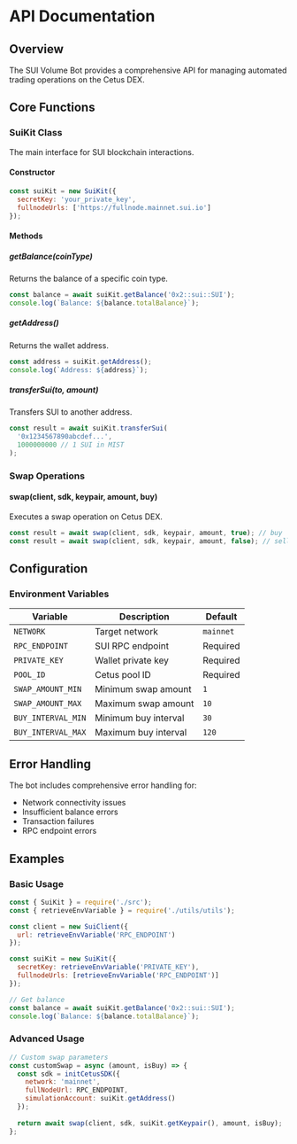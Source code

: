 # API Documentation

## Overview

The SUI Volume Bot provides a comprehensive API for managing automated trading operations on the Cetus DEX.

## Core Functions

### SuiKit Class

The main interface for SUI blockchain interactions.

#### Constructor
```javascript
const suiKit = new SuiKit({
  secretKey: 'your_private_key',
  fullnodeUrls: ['https://fullnode.mainnet.sui.io']
});
```

#### Methods

##### getBalance(coinType)
Returns the balance of a specific coin type.

```javascript
const balance = await suiKit.getBalance('0x2::sui::SUI');
console.log(`Balance: ${balance.totalBalance}`);
```

##### getAddress()
Returns the wallet address.

```javascript
const address = suiKit.getAddress();
console.log(`Address: ${address}`);
```

##### transferSui(to, amount)
Transfers SUI to another address.

```javascript
const result = await suiKit.transferSui(
  '0x1234567890abcdef...',
  1000000000 // 1 SUI in MIST
);
```

### Swap Operations

#### swap(client, sdk, keypair, amount, buy)
Executes a swap operation on Cetus DEX.

```javascript
const result = await swap(client, sdk, keypair, amount, true); // buy
const result = await swap(client, sdk, keypair, amount, false); // sell
```

## Configuration

### Environment Variables

| Variable | Description | Default |
|----------|-------------|---------|
| `NETWORK` | Target network | `mainnet` |
| `RPC_ENDPOINT` | SUI RPC endpoint | Required |
| `PRIVATE_KEY` | Wallet private key | Required |
| `POOL_ID` | Cetus pool ID | Required |
| `SWAP_AMOUNT_MIN` | Minimum swap amount | `1` |
| `SWAP_AMOUNT_MAX` | Maximum swap amount | `10` |
| `BUY_INTERVAL_MIN` | Minimum buy interval | `30` |
| `BUY_INTERVAL_MAX` | Maximum buy interval | `120` |

## Error Handling

The bot includes comprehensive error handling for:
- Network connectivity issues
- Insufficient balance errors
- Transaction failures
- RPC endpoint errors

## Examples

### Basic Usage
```javascript
const { SuiKit } = require('./src');
const { retrieveEnvVariable } = require('./utils/utils');

const client = new SuiClient({ 
  url: retrieveEnvVariable('RPC_ENDPOINT') 
});

const suiKit = new SuiKit({ 
  secretKey: retrieveEnvVariable('PRIVATE_KEY'),
  fullnodeUrls: [retrieveEnvVariable('RPC_ENDPOINT')]
});

// Get balance
const balance = await suiKit.getBalance('0x2::sui::SUI');
console.log(`Balance: ${balance.totalBalance}`);
```

### Advanced Usage
```javascript
// Custom swap parameters
const customSwap = async (amount, isBuy) => {
  const sdk = initCetusSDK({
    network: 'mainnet',
    fullNodeUrl: RPC_ENDPOINT,
    simulationAccount: suiKit.getAddress()
  });
  
  return await swap(client, sdk, suiKit.getKeypair(), amount, isBuy);
};
```
